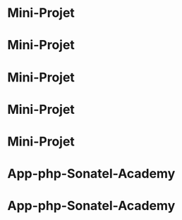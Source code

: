 

# Mini-Projet
# Mini-Projet
# Mini-Projet
# Mini-Projet
# Mini-Projet
# App-php-Sonatel-Academy
# App-php-Sonatel-Academy
